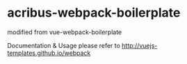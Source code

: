 # acribus-webpack-boilerplate

modified from vue-webpack-boilerplate

Documentation & Usage please refer to http://vuejs-templates.github.io/webpack
